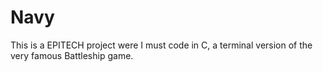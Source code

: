 # Navy
This is a EPITECH project were I must code in C, a terminal version of the very famous Battleship game.
